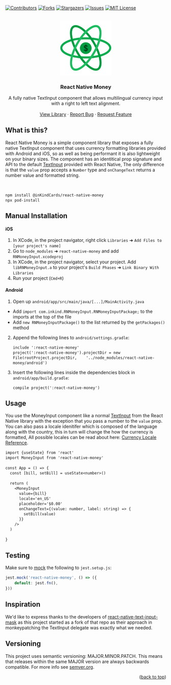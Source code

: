 <div id="top"></div>


<!-- PROJECT SHIELDS -->
<!--
*** I'm using markdown "reference style" links for readability.
*** Reference links are enclosed in brackets [ ] instead of parentheses ( ).
*** See the bottom of this document for the declaration of the reference variables
*** for contributors-url, forks-url, etc. This is an optional, concise syntax you may use.
*** https://www.markdownguide.org/basic-syntax/#reference-style-links
-->
[![Contributors][contributors-shield]][contributors-url]
[![Forks][forks-shield]][forks-url]
[![Stargazers][stars-shield]][stars-url]
[![Issues][issues-shield]][issues-url]
[![MIT License][license-shield]][license-url]


<!-- PROJECT LOGO -->
<br />
<div align="center">
  <a href="https://github.com/inKindCards/react-native-money">
    <img src="logo.png" alt="Logo" width="160px">
  </a>

  <h3 align="center">React Native Money</h3>
  <p align="center">
    A fully native TextInput component that allows multilingual currency input <br />with a right to left text alignment.
    <br /><br />
    <a href="https://github.com/inKindCards/react-native-money">View Library</a>
    ·
    <a href="https://github.com/inKindCards/react-native-money/issues">Report Bug</a>
    ·
    <a href="https://github.com/inKindCards/react-native-money/issues">Request Feature</a>
  </p>
</div>

## What is this?

React Native Money is a simple component library that exposes a fully native TextInput component that uses currency formatting libraries provided with Android and iOS, 
so as well as being performant it is also lightweight on your binary sizes. The component has an identitical prop signature and API to the default [TextInput](https://reactnative.dev/docs/textinput) provided
with React Native, The only difference is that the `value` prop accepts a `Number` type and `onChangeText` returns a number value and formatted string.

<br />

```
npm install @inKindCards/react-native-money
npx pod-install
```

## Manual Installation
#### iOS

1. In XCode, in the project navigator, right click `Libraries` ➜ `Add Files to [your project's name]`
2. Go to `node_modules` ➜ `react-native-money` and add `RNMoneyInput.xcodeproj`
3. In XCode, in the project navigator, select your project. Add `libRNMoneyInput.a` to your project's `Build Phases` ➜ `Link Binary With Libraries`
4. Run your project (`Cmd+R`)

#### Android

1. Open up `android/app/src/main/java/[...]/MainActivity.java`
  - Add `import com.inkind.RNMoneyInput.RNMoneyInputPackage;` to the imports at the top of the file
  - Add `new RNMoneyInputPackage()` to the list returned by the `getPackages()` method
2. Append the following lines to `android/settings.gradle`:
  	```
  	include ':react-native-money'
  	project(':react-native-money').projectDir = new File(rootProject.projectDir, 	'../node_modules/react-native-money/android')
  	```
3. Insert the following lines inside the dependencies block in `android/app/build.gradle`:
  	```
    compile project(':react-native-money')
  	```
</details>

## Usage
You use the MoneyInput component like a normal [TextInput](https://reactnative.dev/docs/textinput) from the React Native library with the exception that you pass a number to the `value` prop.
You can also pass a locale idenitifer which is composed of the language along with the country, this in turn will change the how the currency is formatted, All possible locales can be read about here: [Currency Locale Reference](https://docs.oracle.com/cd/E23824_01/html/E26033/glset.html).

```
import {useState} from 'react'
import MoneyInput from 'react-native-money'

const App = () => {
  const [bill, setBill] = useState<number>()

  return (
    <MoneyInput 
      value={bill} 
      locale='en_US'
      placeholder='$0.00'
      onChangeText={(value: number, label: string) => {
        setBill(value)
      }}
    />
  )

}

```

## Testing

Make sure to [mock](https://jestjs.io/docs/en/manual-mocks#mocking-node-modules) the following to `jest.setup.js`:
```javascript
jest.mock('react-native-money', () => ({
    default: jest.fn(),
}))
```

## Inspiration
We'd like to express thanks to the developers of [react-native-text-input-mask](https://github.com/react-native-text-input-mask/react-native-text-input-mask) as this project started as a fork of that repo
as their approach in monkeypatching the TextInput delegate was exactly what we needed.

## Versioning

This project uses semantic versioning: MAJOR.MINOR.PATCH.
This means that releases within the same MAJOR version are always backwards compatible. For more info see [semver.org](http://semver.org/).


<p align="right">(<a href="#top">back to top</a>)</p>


<!-- MARKDOWN LINKS & IMAGES -->
<!-- https://www.markdownguide.org/basic-syntax/#reference-style-links -->
[contributors-shield]: https://img.shields.io/github/contributors/inKindCards/react-native-money.svg?style=for-the-badge
[contributors-url]: https://github.com/inKindCards/react-native-money/graphs/contributors
[forks-shield]: https://img.shields.io/github/forks/inKindCards/react-native-money.svg?style=for-the-badge
[forks-url]: https://github.com/inKindCards/react-native-money/network/members
[stars-shield]: https://img.shields.io/github/stars/inKindCards/react-native-money.svg?style=for-the-badge
[stars-url]: https://github.com/inKindCards/react-native-money/stargazers
[issues-shield]: https://img.shields.io/github/issues/inKindCards/react-native-money.svg?style=for-the-badge
[issues-url]: https://github.com/inKindCards/react-native-money/issues
[license-shield]: https://img.shields.io/github/license/inKindCards/react-native-money.svg?style=for-the-badge
[license-url]: https://github.com/inKindCards/react-native-money/blob/master/LICENSE.txt